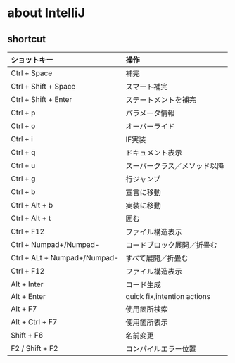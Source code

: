 # about IntelliJ

## shortcut

| ショットキー      | 操作 | 
|:--------- |:-----------|
|Ctrl + Space | 補完 |
|Ctrl + Shift + Space | スマート補完 |
|Ctrl + Shift + Enter | ステートメントを補完 |
|Ctrl + p | パラメータ情報 |
|Ctrl + o | オーバーライド |
|Ctrl + i | IF実装 |
|Ctrl + q | ドキュメント表示 |
|Ctrl + u | スーパークラス／メソッド以降 |
|Ctrl + g | 行ジャンプ |
|Ctrl + b | 宣言に移動 | 
|Ctrl + Alt + b | 実装に移動 |
|Ctrl + Alt + t | 囲む |
|Ctrl + F12 | ファイル構造表示 |
|Ctrl + Numpad+/Numpad- | コードブロック展開／折畳む |
|Ctrl + ALt + Numpad+/Numpad- | すべて展開／折畳む |
|Ctrl + F12 | ファイル構造表示 |
|Alt + Inter | コード生成 |
|Alt + Enter | quick fix,intention actions |
|Alt + F7    | 使用箇所検索 | 
|Alt + Ctrl + F7 | 使用箇所表示 |  
|Shift + F6 | 名前変更 |
|F2 / Shift + F2| コンパイルエラー位置 |
